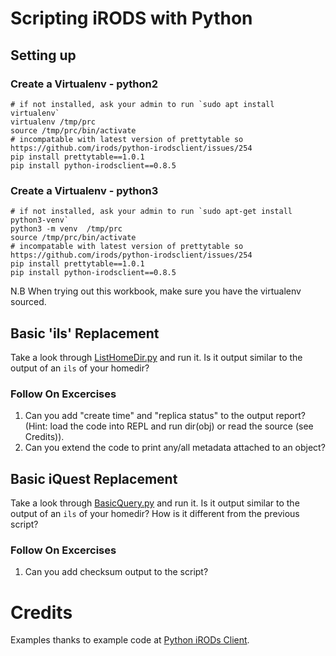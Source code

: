 # Scripting iRODS with Python

## Setting up

### Create a Virtualenv - python2
```
# if not installed, ask your admin to run `sudo apt install virtualenv`
virtualenv /tmp/prc
source /tmp/prc/bin/activate
# incompatable with latest version of prettytable so https://github.com/irods/python-irodsclient/issues/254
pip install prettytable==1.0.1
pip install python-irodsclient==0.8.5
```

### Create a Virtualenv - python3

```
# if not installed, ask your admin to run `sudo apt-get install python3-venv`
python3 -m venv  /tmp/prc
source /tmp/prc/bin/activate
# incompatable with latest version of prettytable so https://github.com/irods/python-irodsclient/issues/254
pip install prettytable==1.0.1
pip install python-irodsclient==0.8.5
```


N.B When trying out this workbook, make sure you have the virtualenv sourced.

## Basic 'ils' Replacement

Take a look through [ListHomeDir.py](../Examples/ListHomeDir.py) and run it. Is it output similar to the output of an `ils` of your homedir? 

### Follow On Excercises

1. Can you add "create time" and "replica status" to the output report? (Hint: load the code into REPL and run dir(obj) or read the source (see Credits)).
2. Can you extend the code to print any/all metadata attached to an object?

## Basic iQuest Replacement

Take a look through [BasicQuery.py](../Examples/BasicQuery.py) and run it. Is it output similar to the output of an `ils` of your homedir? 
How is it different from the previous script?

### Follow On Excercises
1. Can you add checksum output to the script?


# Credits

Examples thanks to example code at [Python iRODs Client](https://github.com/irods/python-irodsclient).
